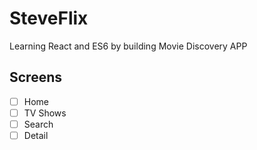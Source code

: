 # SteveFlix

Learning React and ES6 by building Movie Discovery APP

## Screens

- [ ] Home
- [ ] TV Shows
- [ ] Search
- [ ] Detail
